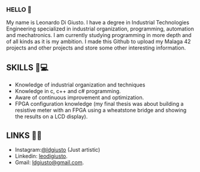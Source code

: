 ### HELLO 👋

My name is Leonardo Di Giusto.
I have a degree in Industrial Technologies Engineering specialized in industrial organization, programming, automation and mechatronics.
I am currently studying programming in more depth and of all kinds as it is my ambition.
I made this Github to upload my Malaga 42 projects and other projects and store some other interesting information.

## SKILLS 💪💻

* Knowledge of industrial organization and techniques
* Knowledge in c, c++ and c# programming.
* Aware of continuous improvement and optimization.
* FPGA configuration knowledge (my final thesis was about building a resistive meter with an FPGA using a wheatstone bridge and showing the results on a LCD display).

## LINKS 🔗💢

* Instagram:[@ldgiusto](https://www.instagram.com/ldgiusto/) (Just artistic)
* Linkedin: [leodigiusto](https://www.linkedin.com/in/leodigiusto/).
* Gmail: [ldgiusto@gmail.com](mailto:ldgiusto@gmail.com).
